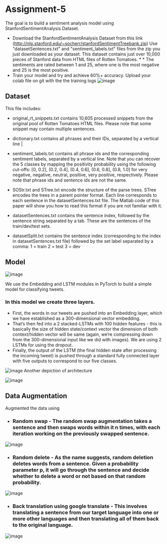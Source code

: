 # Assignment-5 
The goal is to build a sentiment analysis model using StanfordSentimentAnalysis Dataset.

* Download the StanfordSentimentAnalysis Dataset from this link (http://nlp.stanford.edu/~socherr/stanfordSentimentTreebank.zip) Use "datasetSentences.txt" and "sentiment_labels.txt" files from the zip you just downloaded as your dataset. This dataset contains just over 10,000 pieces of Stanford data from HTML files of Rotten Tomatoes. * * The sentiments are rated between 1 and 25, where one is the most negative and 25 is the most positive.
* Train your model and try and achieve 60%+ accuracy. Upload your colab file on git with the the training logs
![image](https://user-images.githubusercontent.com/10822997/120690224-91939580-c4c2-11eb-9614-02bb4b35e03b.png)

## Dataset
This file includes:

* original_rt_snippets.txt contains 10,605 processed snippets from the original pool of Rotten Tomatoes HTML files. Please note that some snippet may contain multiple sentences.
* dictionary.txt contains all phrases and their IDs, separated by a vertical line |
* sentiment_labels.txt contains all phrase ids and the corresponding sentiment labels, separated by a vertical line. Note that you can recover the 5 classes by mapping the positivity probability using the following cut-offs: [0, 0.2], (0.2, 0.4], (0.4, 0.6], (0.6, 0.8], (0.8, 1.0] for very negative, negative, neutral, positive, very positive, respectively. Please note that phrase ids and sentence ids are not the same.
* SOStr.txt and STree.txt encode the structure of the parse trees. STree encodes the trees in a parent pointer format. Each line corresponds to each sentence in the datasetSentences.txt file. The Matlab code of this paper will show you how to read this format if you are not familiar with it.

* datasetSentences.txt contains the sentence index, followed by the sentence string separated by a tab. These are the sentences of the train/dev/test sets.

* datasetSplit.txt contains the sentence index (corresponding to the index in datasetSentences.txt file) followed by the set label separated by a comma: 1 = train 2 = test 3 = dev

## Model
![image](https://user-images.githubusercontent.com/10822997/120690618-154d8200-c4c3-11eb-87d1-bfb9dbf5961b.png)

We use the Embedding and LSTM modules in PyTorch to build a simple model for classifying tweets.

### In this model we create three layers.

* First, the words in our tweets are pushed into an Embedding layer, which we have established as a 300-dimensional vector embedding.
* That’s then fed into a 2 stacked-LSTMs with 100 hidden features - this is basically the size of hidden state/context vector the dimension of both context/hidden vector will be same (again, we’re compressing down from the 300-dimensional input like we did with images). We are using 2 LSTMs for using the dropout.
* Finally, the output of the LSTM (the final hidden state after processing the incoming tweet) is pushed through a standard fully connected layer with five outputs to correspond to our five classes.

![image](https://user-images.githubusercontent.com/10822997/120692709-c3f2c200-c4c5-11eb-93e6-ce9a47eff8f5.png)
Another depiction of architecture

![image](https://user-images.githubusercontent.com/10822997/120693291-7591f300-c4c6-11eb-9eff-1196e0adb973.png)



## Data Augmentation

Augmented the data using

* ### Random swap - The random swap augmentation takes a sentence and then swaps words within it n times, with each iteration working on the previously swapped sentence.
![image](https://user-images.githubusercontent.com/10822997/120690845-5a71b400-c4c3-11eb-85a4-8968c9d734c1.png)

* ### Random delete - As the name suggests, random deletion deletes words from a sentence. Given a probability parameter p, it will go through the sentence and decide whether to delete a word or not based on that random probability.

![image](https://user-images.githubusercontent.com/10822997/120690981-82f9ae00-c4c3-11eb-93b0-ab6ff298be2a.png)

* ### Back translation using google translate - This involves translating a sentence from our target language into one or more other languages and then translating all of them back to the original language.
![image](https://user-images.githubusercontent.com/10822997/120691063-a02e7c80-c4c3-11eb-847c-3243aaa58f5b.png)
